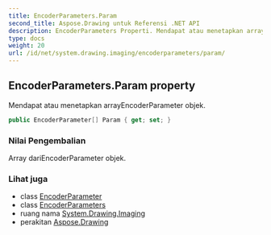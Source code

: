 ```yaml
---
title: EncoderParameters.Param
second_title: Aspose.Drawing untuk Referensi .NET API
description: EncoderParameters Properti. Mendapat atau menetapkan arrayEncoderParameter objek.
type: docs
weight: 20
url: /id/net/system.drawing.imaging/encoderparameters/param/
---
```

## EncoderParameters.Param property

Mendapat atau menetapkan arrayEncoderParameter objek.

```csharp
public EncoderParameter[] Param { get; set; }
```

### Nilai Pengembalian

Array dariEncoderParameter objek.

### Lihat juga

* class [EncoderParameter](../../encoderparameter/)
* class [EncoderParameters](../)
* ruang nama [System.Drawing.Imaging](../../encoderparameters/)
* perakitan [Aspose.Drawing](../../../)


